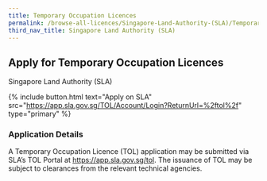 ```yaml
---
title: Temporary Occupation Licences
permalink: /browse-all-licences/Singapore-Land-Authority-(SLA)/Temporary-Occupation-Licences
third_nav_title: Singapore Land Authority (SLA)
---
```


## Apply for Temporary Occupation Licences

Singapore Land Authority (SLA)

{% include button.html text="Apply on SLA" src="https://app.sla.gov.sg/TOL/Account/Login?ReturnUrl=%2ftol%2f" type="primary" %}

<H3>Application Details</H3>

<p>A Temporary Occupation Licence (TOL) application may be submitted via SLA’s TOL Portal at <a href="https://app.sla.gov.sg/tol" target="_blank" rel="noopener">https://app.sla.gov.sg/tol</a>. The issuance of TOL may be subject to clearances from the relevant technical agencies.</p>
